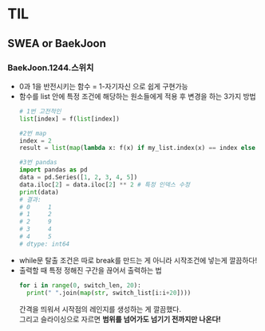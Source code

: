 # TIL
## SWEA or BaekJoon
### BaekJoon.1244.스위치
- 0과 1을 반전시키는 함수 = 1-자기자신 으로 쉽게 구현가능
- 함수를 list 안에 특정 조건에 해당하는 원소들에게 적용 후 변경을 하는 3가지 방법
  ```python
  # 1번 고전적인
  list[index] = f(list[index])

  #2번 map
  index = 2
  result = list(map(lambda x: f(x) if my_list.index(x) == index else x, my_list))

  #3번 pandas
  import pandas as pd
  data = pd.Series([1, 2, 3, 4, 5])
  data.iloc[2] = data.iloc[2] ** 2 # 특정 인덱스 수정
  print(data)  
  # 결과:
  # 0     1
  # 1     2
  # 2     9
  # 3     4
  # 4     5
  # dtype: int64
  ```
- while문 탈출 조건은 따로 break를 만드는 게 아니라 시작조건에 넣는게 깔끔하다!
- 출력할 때 특정 정해진 구간을 끊어서 출력하는 법
  ```python
  for i in range(0, switch_len, 20):
    print(" ".join(map(str, switch_list[i:i+20])))
  ```
  간격을 띄워서 시작점의 레인지를 생성하는 게 깔끔했다.  
  그리고 슬라이싱으로 자르면 **범위를 넘어가도 넘기기 전까지만 나온다!**  
